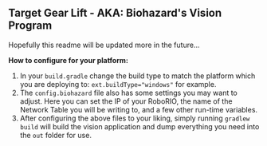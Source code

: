 ## Target Gear Lift - AKA: Biohazard's Vision Program ##

Hopefully this readme will be updated more in the future...


**How to configure for your platform:**
 1. In your `build.gradle` change the build type to match the platform which you are deploying to: `ext.buildType="windows"` for example.
 2. The `config.biohazard` file also has some settings you may want to adjust. Here you can set the IP of your RoboRIO, the name of the Network Table you will be writing to, and a few other run-time variables.
 3. After configuring the above files to your liking, simply running `gradlew build` will build the vision application and dump everything you need into the `out` folder for use.

